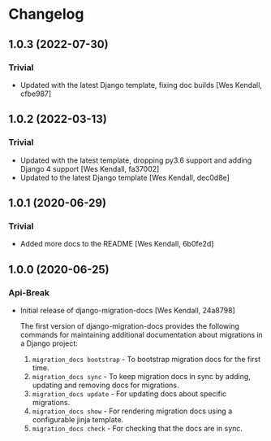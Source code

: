 # Changelog
## 1.0.3 (2022-07-30)
### Trivial
  - Updated with the latest Django template, fixing doc builds [Wes Kendall, cfbe987]

## 1.0.2 (2022-03-13)
### Trivial
  - Updated with the latest template, dropping py3.6 support and adding Django 4 support [Wes Kendall, fa37002]
  - Updated to the latest Django template [Wes Kendall, dec0d8e]

## 1.0.1 (2020-06-29)
### Trivial
  - Added more docs to the README [Wes Kendall, 6b0fe2d]

## 1.0.0 (2020-06-25)
### Api-Break
  - Initial release of django-migration-docs [Wes Kendall, 24a8798]

    The first version of django-migration-docs provides the following
    commands for maintaining additional documentation about migrations
    in a Django project:
    1. ``migration_docs bootstrap`` - To bootstrap migration docs for the first time.
    2. ``migration_docs sync`` - To keep migration docs in sync by adding, updating
       and removing docs for migrations.
    3. ``migration_docs update`` - For updating docs about specific migrations.
    4. ``migration_docs show`` - For rendering migration docs using a configurable
       jinja template.
    5. ``migration_docs check`` - For checking that the docs are in sync.

